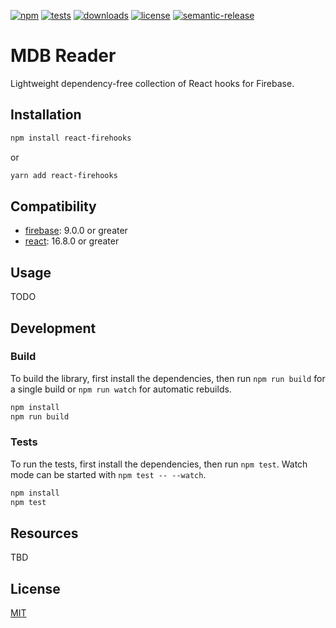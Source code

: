 [![npm](https://img.shields.io/npm/v/react-firehooks)](https://www.npmjs.com/package/react-firehooks)
[![tests](https://github.com/andipaetzold/react-firehooks/actions/workflows/build-release.yml/badge.svg?branch=main)](https://github.com/andipaetzold/react-firehooks/actions/workflows/build-release.yml?query=branch%3Amain)
[![downloads](https://img.shields.io/npm/dm/react-firehooks)](https://www.npmjs.com/package/react-firehooks)
[![license](https://img.shields.io/github/license/andipaetzold/react-firehooks)](https://github.com/andipaetzold/react-firehooks/blob/main/LICENSE)
[![semantic-release](https://img.shields.io/badge/%20%20%F0%9F%93%A6%F0%9F%9A%80-semantic--release-e10079.svg)](https://github.com/semantic-release/semantic-release)

# MDB Reader

Lightweight dependency-free collection of React hooks for Firebase.

## Installation

```sh
npm install react-firehooks
```

or

```sh
yarn add react-firehooks
```

## Compatibility

* [firebase](https://www.npmjs.com/package/firebase): 9.0.0 or greater
* [react](https://www.npmjs.com/package/react): 16.8.0 or greater

## Usage

TODO

## Development

### Build

To build the library, first install the dependencies, then run `npm run build` for a single build or `npm run watch` for automatic rebuilds.

```sh
npm install
npm run build
```

### Tests

To run the tests, first install the dependencies, then run `npm test`. Watch mode can be started with `npm test -- --watch`.

```sh
npm install
npm test
```

## Resources

TBD

## License

[MIT](LICENSE)
